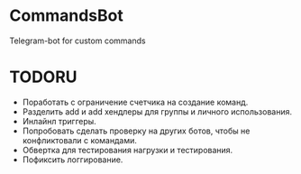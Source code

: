 # CommandsBot
Telegram-bot for custom commands

# TODORU
* Поработать с ограничение счетчика на создание команд.
* Разделить add и add хендлеры для группы и личного использования.
* Инлайнл триггеры.
* Попробовать сделать проверку на других ботов, чтобы не конфликтовали с командами.
* Обвертка для тестирования нагрузки и тестирования.
* Пофиксить логгирование.


